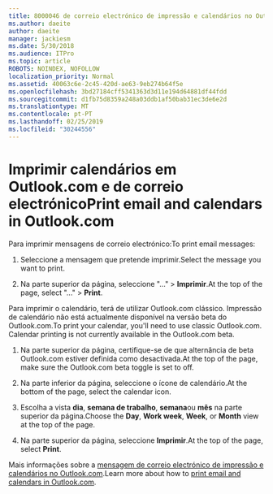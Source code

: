 ```yaml
---
title: 8000046 de correio electrónico de impressão e calendários no Outlook.com
ms.author: daeite
author: daeite
manager: jackiesm
ms.date: 5/30/2018
ms.audience: ITPro
ms.topic: article
ROBOTS: NOINDEX, NOFOLLOW
localization_priority: Normal
ms.assetid: 40063c6e-2c45-420d-ae63-9eb274b64f5e
ms.openlocfilehash: 3bd27184cff5341363d3d11e194d64881df44fdd
ms.sourcegitcommit: d1fb75d8359a248a03ddb1af50bab31ec3de6e2d
ms.translationtype: MT
ms.contentlocale: pt-PT
ms.lasthandoff: 02/25/2019
ms.locfileid: "30244556"
---
```

# <a name="print-email-and-calendars-in-outlookcom"></a><span data-ttu-id="cd4d1-102">Imprimir calendários em Outlook.com e de correio electrónico</span><span class="sxs-lookup"><span data-stu-id="cd4d1-102">Print email and calendars in Outlook.com</span></span>

<span data-ttu-id="cd4d1-103">Para imprimir mensagens de correio electrónico:</span><span class="sxs-lookup"><span data-stu-id="cd4d1-103">To print email messages:</span></span>
  
1. <span data-ttu-id="cd4d1-104">Seleccione a mensagem que pretende imprimir.</span><span class="sxs-lookup"><span data-stu-id="cd4d1-104">Select the message you want to print.</span></span>
    
2. <span data-ttu-id="cd4d1-105">Na parte superior da página, seleccione "..." \> **Imprimir**.</span><span class="sxs-lookup"><span data-stu-id="cd4d1-105">At the top of the page, select "..." \> **Print**.</span></span> 
    
<span data-ttu-id="cd4d1-p101">Para imprimir o calendário, terá de utilizar Outlook.com clássico. Impressão de calendário não está actualmente disponível na versão beta do Outlook.com.</span><span class="sxs-lookup"><span data-stu-id="cd4d1-p101">To print your calendar, you'll need to use classic Outlook.com. Calendar printing is not currently available in the Outlook.com beta.</span></span>
  
1. <span data-ttu-id="cd4d1-108">Na parte superior da página, certifique-se de que alternância de beta Outlook.com estiver definida como desactivada.</span><span class="sxs-lookup"><span data-stu-id="cd4d1-108">At the top of the page, make sure the Outlook.com beta toggle is set to off.</span></span>
    
2. <span data-ttu-id="cd4d1-109">Na parte inferior da página, seleccione o ícone de calendário.</span><span class="sxs-lookup"><span data-stu-id="cd4d1-109">At the bottom of the page, select the calendar icon.</span></span>
    
3. <span data-ttu-id="cd4d1-110">Escolha a vista **dia**, **semana de trabalho**, **semana**ou **mês** na parte superior da página.</span><span class="sxs-lookup"><span data-stu-id="cd4d1-110">Choose the **Day**, **Work week**, **Week**, or **Month** view at the top of the page.</span></span> 
    
4. <span data-ttu-id="cd4d1-111">Na parte superior da página, seleccione **Imprimir**.</span><span class="sxs-lookup"><span data-stu-id="cd4d1-111">At the top of the page, select **Print**.</span></span> 
    
<span data-ttu-id="cd4d1-112">Mais informações sobre a [mensagem de correio electrónico de impressão e calendários no Outlook.com](https://go.microsoft.com/fwlink/p/?linkid=2001208&amp;clcid=0x409).</span><span class="sxs-lookup"><span data-stu-id="cd4d1-112">Learn more about how to [print email and calendars in Outlook.com](https://go.microsoft.com/fwlink/p/?linkid=2001208&amp;clcid=0x409).</span></span>
  


